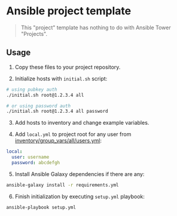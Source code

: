 # Ansible project template

> This "project" template has nothing to do with Ansible Tower "Projects".

## Usage

1. Copy these files to your project repository.

2. Initialize hosts with `initial.sh` script:
```sh
# using pubkey auth
./initial.sh root@1.2.3.4 all

# or using password auth
./initial.sh root@1.2.3.4 all password
```

3. Add hosts to inventory and change example variables.

4. Add `local.yml` to project root for any user from [inventory/group_vars/all/users.yml](inventory/group_vars/all/users.yml):
```yml
local:
  user: username
  password: abcdefgh
```

5. Install Ansible Galaxy dependencies if there are any:
```sh
ansible-galaxy install -r requirements.yml
```

6. Finish initialization by executing `setup.yml` playbook:
```sh
ansible-playbook setup.yml
```
